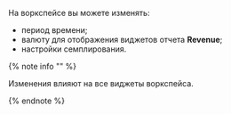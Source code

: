 На воркспейсе вы можете изменять:

- период времени;
- валюту для отображения виджетов отчета **Revenue**;
- настройки семплирования.

{% note info "" %}

Изменения влияют на все виджеты воркспейса.

{% endnote %}


